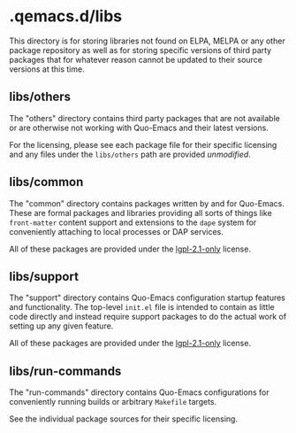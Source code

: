 # .qemacs.d/libs

This directory is for storing libraries not found on ELPA, MELPA or any other
package repository as well as for storing specific versions of third party
packages that for whatever reason cannot be updated to their source versions
at this time.

## libs/others

The "others" directory contains third party packages that are not available or
are otherwise not working with Quo-Emacs and their latest versions.

For the licensing, please see each package file for their specific licensing
and any files under the `libs/others` path are provided *unmodified*.

## libs/common

The "common" directory contains packages written by and for Quo-Emacs. These are
formal packages and libraries providing all sorts of things like `front-matter`
content support and extensions to the `dape` system for conveniently attaching to
local processes or DAP services.

All of these packages are provided under the [lgpl-2.1-only] license.

## libs/support

The "support" directory contains Quo-Emacs configuration startup features and
functionality. The top-level `init.el` file is intended to contain as little
code directly and instead require support packages to do the actual work of
setting up any given feature.

All of these packages are provided under the [lgpl-2.1-only] license.

## libs/run-commands

The "run-commands" directory contains Quo-Emacs configurations for conveniently
running builds or arbitrary `Makefile` targets.

See the individual package sources for their specific licensing.


[lgpl-2.1-only]: https://spdx.org/licenses/LGPL-2.1-only.html
